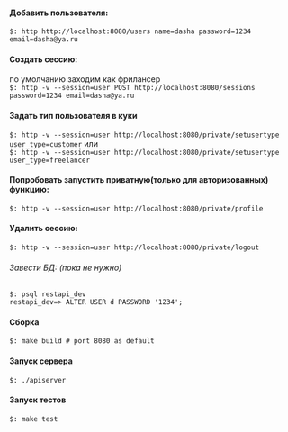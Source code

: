 #### Добавить пользователя:
`$: http http://localhost:8080/users name=dasha password=1234 email=dasha@ya.ru`
#### Создать сессию: 
по умолчанию заходим как фрилансер   
`$: http -v --session=user POST http://localhost:8080/sessions password=1234 email=dasha@ya.ru`
#### Задать тип пользователя в куки
`$: http -v --session=user http://localhost:8080/private/setusertype user_type=customer`
или  
`$: http -v --session=user http://localhost:8080/private/setusertype user_type=freelancer`
#### Попробовать запустить приватную(только для авторизованных) функцию:
`$: http -v --session=user http://localhost:8080/private/profile`
#### Удалить сессию:
`$: http -v --session=user http://localhost:8080/private/logout`

###### Завести БД: (пока не нужно)
`$: psql restapi_dev`  
`restapi_dev=> ALTER USER d PASSWORD '1234';`

#### Сборка
`$: make build # port 8080 as default` 

#### Запуск сервера
`$: ./apiserver`

#### Запуск тестов
`$: make test`